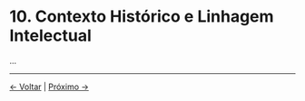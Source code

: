 # 10. Contexto Histórico e Linhagem Intelectual

...

---
<div class="navigation-links">
<a href="09_Questões_em_Aberto.md" class="nav-link prev-link">← Voltar</a> | <a href="11_Estudos_de_Caso.md" class="nav-link next-link">Próximo →</a>
</div>
